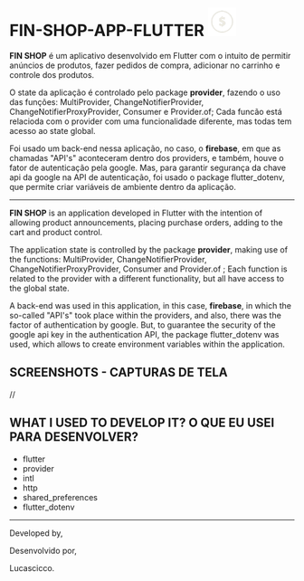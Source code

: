 # FIN-SHOP-APP-FLUTTER  <img src="assets/images/icon.png" width=50 height=50>

**FIN SHOP** é um aplicativo desenvolvido em Flutter com o intuito de permitir anúncios de produtos, fazer pedidos de compra, adicionar no carrinho e controle dos produtos.

O state da aplicação é controlado pelo package **provider**, fazendo o uso das funções: MultiProvider, ChangeNotifierProvider, ChangeNotifierProxyProvider, Consumer e Provider.of<Provider>; Cada funcão está relacioda com o provider com uma funcionalidade diferente, mas todas tem acesso ao state global.
  
Foi usado um back-end nessa aplicação, no caso, o **firebase**, em que as chamadas "API's" aconteceram dentro dos providers, e também, houve o fator de autenticação pela google. Mas, para garantir segurança da chave api da google na API de autenticação, foi usado o package flutter_dotenv, que permite criar variáveis de ambiente dentro da aplicação.

<hr/>

**FIN SHOP** is an application developed in Flutter with the intention of allowing product announcements, placing purchase orders, adding to the cart and product control.

The application state is controlled by the package **provider**, making use of the functions: MultiProvider, ChangeNotifierProvider, ChangeNotifierProxyProvider, Consumer and Provider.of <Provider>; Each function is related to the provider with a different functionality, but all have access to the global state.
  
A back-end was used in this application, in this case, **firebase**, in which the so-called "API's" took place within the providers, and also, there was the factor of authentication by google. But, to guarantee the security of the google api key in the authentication API, the package flutter_dotenv was used, which allows to create environment variables within the application. 

## SCREENSHOTS - CAPTURAS DE TELA 
//

## WHAT I USED TO DEVELOP IT? O QUE EU USEI PARA DESENVOLVER? 

- flutter
- provider
- intl
- http
- shared_preferences
- flutter_dotenv

<hr/>

Developed by,

Desenvolvido por,

Lucascicco.
